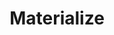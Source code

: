 ---
blog: https://materialize.io/blog
codehost: https://github.com/MaterializeInc/materialize
linkedin: https://linkedin.com/company/materializeinc
logohandle: materializeio
sort: materialize
title: Materialize
twitter: https://x.com/materializeinc
website: https://materialize.io/
---